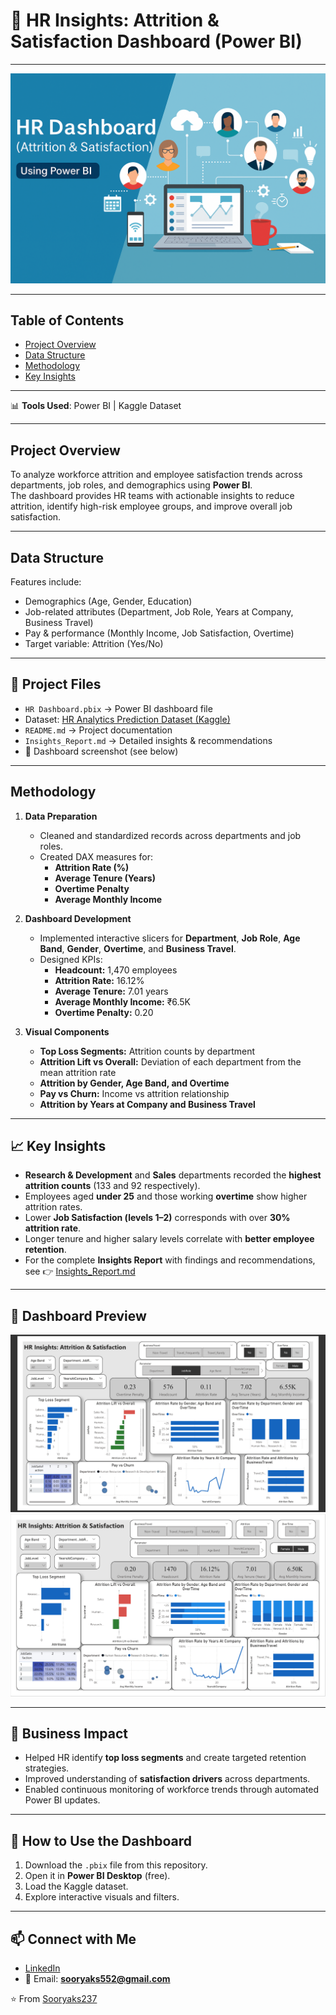 # 👥 HR Insights: Attrition & Satisfaction Dashboard (Power BI)

---
![HR Insights Dashboard](https://github.com/Sooryaks237/Sooryaks237.github.io/blob/main/assets/img/portfolio/hr-analytics.png)

---
## Table of Contents
- [Project Overview](#project-overview)
- [Data Structure](#data-structure)
- [Methodology](#methodology)
- [Key Insights](#key-insights)

---

📊 **Tools Used**: Power BI | Kaggle Dataset  

---

## Project Overview  
To analyze workforce attrition and employee satisfaction trends across departments, job roles, and demographics using **Power BI**.  
The dashboard provides HR teams with actionable insights to reduce attrition, identify high-risk employee groups, and improve overall job satisfaction.  

---

## Data Structure
Features include:  
- Demographics (Age, Gender, Education)  
- Job-related attributes (Department, Job Role, Years at Company, Business Travel)  
- Pay & performance (Monthly Income, Job Satisfaction, Overtime)  
- Target variable: Attrition (Yes/No)  

---

## 📂 Project Files  
- `HR Dashboard.pbix` → Power BI dashboard file
- Dataset: [HR Analytics Prediction Dataset (Kaggle)](https://www.kaggle.com/datasets/rishikeshkonapure/hr-analytics-prediction)  
- `README.md` → Project documentation  
- `Insights_Report.md` → Detailed insights & recommendations  
- 📸 Dashboard screenshot (see below)  

---
## Methodology  
1. **Data Preparation**  
   - Cleaned and standardized records across departments and job roles.  
   - Created DAX measures for:  
     - **Attrition Rate (%)**  
     - **Average Tenure (Years)**  
     - **Overtime Penalty**  
     - **Average Monthly Income**

2. **Dashboard Development**  
   - Implemented interactive slicers for **Department**, **Job Role**, **Age Band**, **Gender**, **Overtime**, and **Business Travel**.  
   - Designed KPIs:  
     - **Headcount:** 1,470 employees  
     - **Attrition Rate:** 16.12%  
     - **Average Tenure:** 7.01 years  
     - **Average Monthly Income:** ₹6.5K  
     - **Overtime Penalty:** 0.20  

3. **Visual Components**  
   - **Top Loss Segments:** Attrition counts by department  
   - **Attrition Lift vs Overall:** Deviation of each department from the mean attrition rate  
   - **Attrition by Gender, Age Band, and Overtime**  
   - **Pay vs Churn:** Income vs attrition relationship  
   - **Attrition by Years at Company and Business Travel**

---

## 📈 Key Insights  
- **Research & Development** and **Sales** departments recorded the **highest attrition counts** (133 and 92 respectively).  
- Employees aged **under 25** and those working **overtime** show higher attrition rates.  
- Lower **Job Satisfaction (levels 1–2)** corresponds with over **30% attrition rate**.  
- Longer tenure and higher salary levels correlate with **better employee retention**.  
- For the complete **Insights Report** with findings and recommendations, see 👉 [Insights_Report.md](Insights_Report.md)  
---

## 📸 Dashboard Preview  

![HR Insights Dashboard](hr_dashboard.png)
![HR Insights Dashboard](hr_dashboard2.png)

---

## 🚀 Business Impact  
- Helped HR identify **top loss segments** and create targeted retention strategies.  
- Improved understanding of **satisfaction drivers** across departments.  
- Enabled continuous monitoring of workforce trends through automated Power BI updates.  
---

## 🚀 How to Use the Dashboard  
1. Download the `.pbix` file from this repository.  
2. Open it in **Power BI Desktop** (free).  
3. Load the Kaggle dataset.  
4. Explore interactive visuals and filters.  

---

## 📫 Connect with Me  
- [LinkedIn](https://www.linkedin.com/in/soorya-k-s-/)  
- 📧 Email: **sooryaks552@gmail.com**  

⭐️ From [Sooryaks237](https://github.com/Sooryaks237)

